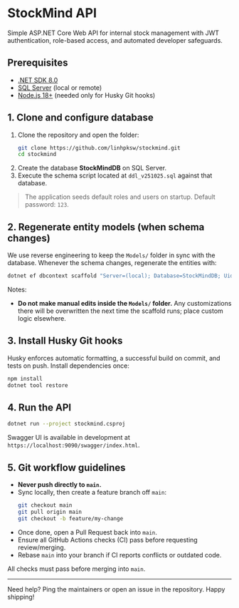 # StockMind API

Simple ASP.NET Core Web API for internal stock management with JWT authentication, role-based access, and automated developer safeguards.

## Prerequisites

- [.NET SDK 8.0](https://dotnet.microsoft.com/en-us/download/dotnet/8.0)
- [SQL Server](https://www.microsoft.com/en-us/sql-server/sql-server-downloads) (local or remote)
- [Node.js 18+](https://nodejs.org/) (needed only for Husky Git hooks)

## 1. Clone and configure database

1. Clone the repository and open the folder:
   ```bash
   git clone https://github.com/linhpksw/stockmind.git
   cd stockmind
   ```
2. Create the database **StockMindDB** on SQL Server.
3. Execute the schema script located at `ddl_v251025.sql` against that database.

> The application seeds default roles and users on startup. Default password: `123`.

## 2. Regenerate entity models (when schema changes)

We use reverse engineering to keep the `Models/` folder in sync with the database. Whenever the schema changes, regenerate the entities with:

```bash
dotnet ef dbcontext scaffold "Server=(local); Database=StockMindDB; Uid=sa;Pwd=123;Encrypt=True;TrustServerCertificate=True;" Microsoft.EntityFrameworkCore.SqlServer --output-dir ./Models --force --no-onconfiguring
```
Notes:
- **Do not make manual edits inside the `Models/` folder.** Any customizations there will be overwritten the next time the scaffold runs; place custom logic elsewhere.

## 3. Install Husky Git hooks

Husky enforces automatic formatting, a successful build on commit, and tests on push. Install dependencies once:

```bash
npm install
dotnet tool restore
```

## 4. Run the API

```bash
dotnet run --project stockmind.csproj
```

Swagger UI is available in development at `https://localhost:9090/swagger/index.html`.

## 5. Git workflow guidelines

- **Never push directly to `main`.**
- Sync locally, then create a feature branch off `main`:
  ```bash
  git checkout main
  git pull origin main
  git checkout -b feature/my-change
  ```
- Once done, open a Pull Request back into `main`.
- Ensure all GitHub Actions checks (CI) pass before requesting review/merging.
- Rebase `main` into your branch if CI reports conflicts or outdated code.

All checks must pass before merging into `main`.

---

Need help? Ping the maintainers or open an issue in the repository. Happy shipping!
